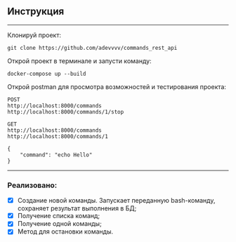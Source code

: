 ## Инструкция

---
Клонируй проект:
```
git clone https://github.com/adevvvv/commands_rest_api
```
Открой проект в терминале и запусти команду:
```
docker-compose up --build
```
Открой postman для просмотра возможностей и тестирования проекта:
```
POST 
http://localhost:8000/commands
http://localhost:8000/commands/1/stop

GET
http://localhost:8000/commands
http://localhost:8000/commands/1

{
    "command": "echo Hello"
}
```
---
### Реализовано:
- [x]  Создание новой команды. Запускает переданную bash-команду, сохраняет результат выполнения в БД;
- [x]  Получение списка команд;
- [x]  Получение одной команды;
- [x]  Метод для остановки команды.
